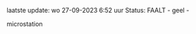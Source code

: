laatste update: 
wo 27-09-2023  6:52   uur 
Status: FAALT - geel - 
<div class="service Y">microstation</div>